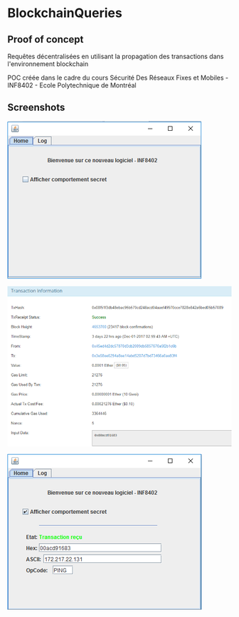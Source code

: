 # BlockchainQueries
## Proof of concept 
Requêtes décentralisées en utilisant la propagation des transactions dans l'environnement blockchain

POC créée dans le cadre du cours Sécurité Des Réseaux Fixes et Mobiles - INF8402 - Ecole  Polytechnique de Montréal

## Screenshots

![Logiciel en écoute](https://raw.githubusercontent.com/Betcheg/BlockchainQueries/master/img/hidden.png)

![Reception d'une requête visualisée sur etherscan](https://raw.githubusercontent.com/Betcheg/BlockchainQueries/master/img/tx_info_etherscan.png)

![Comportement logiciel](https://raw.githubusercontent.com/Betcheg/BlockchainQueries/master/img/show.png)
